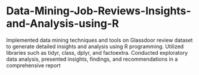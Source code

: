 # Data-Mining-Job-Reviews-Insights-and-Analysis-using-R
Implemented data mining techniques and tools on Glassdoor review dataset to generate detailed insights and analysis using R programming. Utilized libraries such as tidyr, class, dplyr, and factoextra. Conducted exploratory data analysis, presented insights, findings, and recommendations in a comprehensive report
